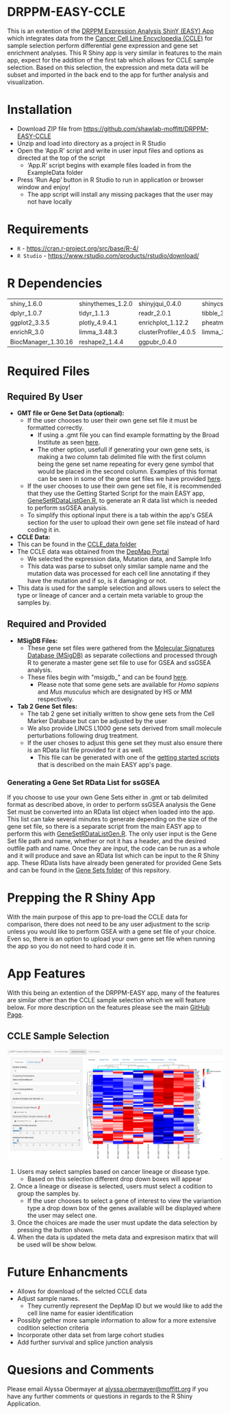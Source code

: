 # DRPPM-EASY-CCLE

This is an extention of the [DRPPM Expression Analysis ShinY (EASY) App](https://github.com/shawlab-moffitt/DRPPM-EASY-ExprAnalysisShinY) which integrates data from the [Cancer Cell Line Encyclopedia (CCLE)](https://sites.broadinstitute.org/ccle/) for sample selection perform differential gene expression and gene set enrichment analyses. This R Shiny app is very similar in features to the main app, expect for the addition of the first tab which allows for CCLE sample selection. Based on this selection, the expression and meta data will be subset and imported in the back end to the app for further analysis and visualization. 

# Installation

* Download ZIP file from https://github.com/shawlab-moffitt/DRPPM-EASY-CCLE
* Unzip and load into directory as a project in R Studio
* Open the ‘App.R’ script and write in user input files and options as directed at the top of the script
  * ‘App.R’ script begins with example files loaded in from the ExampleData folder
* Press ‘Run App’ button in R Studio to run in application or browser window and enjoy!
  * The app script will install any missing packages that the user may not have locally

# Requirements

* `R` - https://cran.r-project.org/src/base/R-4/
* `R Studio` - https://www.rstudio.com/products/rstudio/download/

# R Dependencies

|  |  |  |  |  |
| --- | --- | --- | --- | --- |
| shiny_1.6.0 | shinythemes_1.2.0 | shinyjqui_0.4.0 | shinycssloaders_1.0.0 | tools_4.1.0 |
| dplyr_1.0.7 | tidyr_1.1.3 | readr_2.0.1 | tibble_3.1.3 | DT_0.18 |
| ggplot2_3.3.5 | plotly_4.9.4.1 | enrichplot_1.12.2 | pheatmap_1.0.12 | ggrepel_0.9.1 |
| enrichR_3.0 | limma_3.48.3 | clusterProfiler_4.0.5 | limma_3.48.3 | GSVA_1.40.1 |
| BiocManager_1.30.16 | reshape2_1.4.4 | ggpubr_0.4.0 |  |  |


# Required Files

## Required By User

* **GMT file or Gene Set Data (optional):**
  * If the user chooses to user their own gene set file it must be formatted correctly.
    * If using a .gmt file you can find example formatting by the Broad Institute as seen [here](https://software.broadinstitute.org/cancer/software/gsea/wiki/index.php/Data_formats#GMT:_Gene_Matrix_Transposed_file_format_.28.2A.gmt.29).
    * The other option, usefull if generating your own gene sets, is making a two column tab delimited file with the first column being the gene set name repeating for every gene symbol that would be placed in the second column. Examples of this format can be seen in some of the gene set files we have provided [here](https://github.com/shawlab-moffitt/DRPPM-EASY-CCLE/tree/main/GeneSets).
  * If the user chooses to use their own gene set file, it is recommended that they use the Getting Started Script for the main EASY app, [GeneSetRDataListGen.R](https://github.com/shawlab-moffitt/DRPPM-EASY-ExprAnalysisShinY/blob/main/GettingStartedScripts/GeneSetRDataListGen.R), to generate an R data list which is needed to perform ssGSEA analysis.
  * To simplify this optional input there is a tab within the app's GSEA section for the user to upload their own gene set file instead of hard coding it in.
 * **CCLE Data:**
  * This can be found in the [CCLE_data folder](https://github.com/shawlab-moffitt/DRPPM-EASY-CCLE/tree/main/CCLE_data)
  * The CCLE data was obtained from the [DepMap Portal](https://depmap.org/portal/download/)
    * We selected the expression data, Mutation data, and Sample Info
    * This data was parse to subset only similar sample name and the mutation data was processed for each cell line annotating if they have the mutation and if so, is it damaging or not.
  * This data is used for the sample selection and allows users to select the type or lineage of cancer and a certain meta variable to group the samples by.

## Required and Provided

* **MSigDB Files:** 
  * These gene set files were gathered from the [Molecular Signatures Database (MSigDB)](http://www.gsea-msigdb.org/gsea/msigdb/index.jsp) as separate collections and processed through R to generate a master gene set file to use for GSEA and ssGSEA analysis.
  * These files begin with "msigdb_" and can be found [here](https://github.com/shawlab-moffitt/DRPPM-EASY-CCLE/tree/main/GeneSets).
    * Please note that some gene sets are available for *Homo sapiens* and *Mus musculus* which are designated by HS or MM respectively.
* **Tab 2 Gene Set files:**
  * The tab 2 gene set initially written to show gene sets from the Cell Marker Database but can be adjusted by the user
  * We also provide LINCS L1000 gene sets derived from small molecule perturbations following drug treatment.
  * If the user choses to adjust this gene set they must also ensure there is an RData list file provided for it as well.
    * This file can be generated with one of the [getting started scripts](https://github.com/shawlab-moffitt/DRPPM-EASY-ExprAnalysisShinY/blob/main/GettingStartedScripts/GeneSetRDataListGen.R) that is described on the main EASY app's page.

### Generating a Gene Set RData List for ssGSEA

If you choose to use your own Gene Sets either in .gmt or tab delimited format as described above, in order to perform ssGSEA analysis the Gene Set must be converted into an RData list object when loaded into the app. This list can take several minutes to generate depending on the size of the gene set file, so there is a separate script from the main EASY app to perform this with [GeneSetRDataListGen.R](https://github.com/shawlab-moffitt/DRPPM-EASY-ExprAnalysisShinY/blob/main/GettingStartedScripts/GeneSetRDataListGen.R). The only user input is the Gene Set file path and name, whether or not it has a header, and the desired outfile path and name. Once they are input, the code can be run as a whole and it will produce and save an RData list which can be input to the R Shiny app. These RData lists have already been generated for provided Gene Sets and can be found in the [Gene Sets folder](https://github.com/shawlab-moffitt/DRPPM-EASY-CCLE/tree/main/GeneSets) of this repsitory.

# Prepping the R Shiny App

With the main purpose of this app to pre-load the CCLE data for comparison, there does not need to be any user adjustment to the scrip unless you would like to perform GSEA with a gene set file of your choice. Even so, there is an option to upload your own gene set file when running the app so you do not need to hard code it in.

# App Features

With this being an extention of the DRPPM-EASY app, many of the features are similar other than the CCLE sample selection which we will feature below. For more description on the features please see the main [GitHub Page](https://github.com/shawlab-moffitt/DRPPM-EASY-ExprAnalysisShinY).

## CCLE Sample Selection

![alt text](https://github.com/shawlab-moffitt/DRPPM-EASY-ExprAnalysisShinY/blob/main/App_Demo_Pictures/EASY_Heatmap.png?raw=true)

1. Users may select samples based on cancer lineage or disease type.
   * Based on this selection different drop down boxes will appear
2. Once a lineage or disease is selected, users must select a codition to group the samples by.
   * If the user chooses to select a gene of interest to view the variantion type a drop down box of the genes available will be displayed where the user may select one.
3. Once the choices are made the user must update the data selection by pressing the button shown.
4. When the data is updated the meta data and expresison matirx that will be used will be show below.

# Future Enhancments

* Allows for download of the selcted CCLE data
* Adjust sample names. 
  * They currently represent the DepMap ID but we would like to add the cell line name for easier identification
* Possibly gether more sample information to allow for a more extensive codition selection criteria
* Incorporate other data set from large cohort studies
* Add further survival and splice junction analysis



# Quesions and Comments

Please email Alyssa Obermayer at alyssa.obermayer@moffitt.org if you have any further comments or questions in regards to the R Shiny Application.
